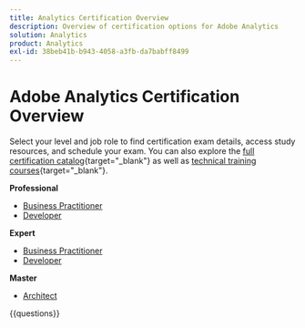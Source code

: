 ```yaml
---
title: Analytics Certification Overview
description: Overview of certification options for Adobe Analytics
solution: Analytics
product: Analytics
exl-id: 38beb41b-b943-4058-a3fb-da7babff8499
---
```

# Adobe Analytics Certification Overview

Select your level and job role to find certification exam details, access study resources, and schedule your exam. You can also explore the [full certification catalog](https://certification.adobe.com/certifications){target="_blank"} as well as [technical training courses](https://certification.adobe.com/courses/?/courses){target="_blank"}.

**Professional**

* [Business Practitioner](https://certification.adobe.com/certification/analytics-business-practitioner-professional) <!--AD0-E212-->
* [Developer](https://certification.adobe.com/certification/adobe-analytics-developer-professional) <!--AD0-E213-->

**Expert**

* [Business Practitioner](https://certification.adobe.com/certification/analytics-business-practitioner-expert) <!--AD0-E208-->
* [Developer](https://certification.adobe.com/certification/developer-expert) <!--AD0-E209-->

**Master**

* [Architect](https://certification.adobe.com/certification/architect-master) <!--AD0-E207-->

{{questions}}

